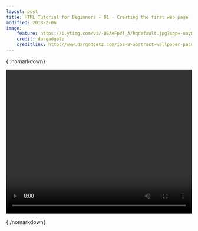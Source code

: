 ```yaml
---
layout: post
title: HTML Tutorial for Beginners - 01 - Creating the first web page
modified: 2018-2-06
image:
    feature: https://i.ytimg.com/vi/-USAeFpVf_A/hqdefault.jpg?sqp=-oaymwEZCPYBEIoBSFXyq4qpAwsIARUAAIhCGAFwAQ==&rs=AOn4CLA8uwTi8jgImA7z4b3vVAtZ7GgwAw
    credit: dargadgetz
    creditlink: http://www.dargadgetz.com/ios-8-abstract-wallpaper-pack-for-iphone-5s-5c-and-ipod-touch-retina/
---
```



{::nomarkdown}


<video  width="100%" height="10%" controls>
  <source src="https://html.letscodebeta.tk/HTML%20Tutorial%20for%20Beginners%20-%2001%20-%20Creating%20the%20first%20web%20page.mp4" type="video/mp4">
  Your browser does not support HTML5 video.
</video>


{:/nomarkdown}
